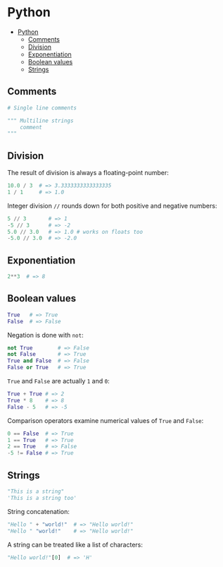 # Python

- [Python](#python)
  - [Comments](#comments)
  - [Division](#division)
  - [Exponentiation](#exponentiation)
  - [Boolean values](#boolean-values)
  - [Strings](#strings)

## Comments

```python
# Single line comments

""" Multiline strings
    comment
"""
```

## Division

The result of division is always a floating-point number:

```python
10.0 / 3  # => 3.3333333333333335
1 / 1     # => 1.0
```

Integer division `//` rounds down for both positive and negative numbers:

```python
5 // 3       # => 1
-5 // 3      # => -2
5.0 // 3.0   # => 1.0 # works on floats too
-5.0 // 3.0  # => -2.0
```

## Exponentiation

```python
2**3  # => 8
```

## Boolean values

```python
True   # => True
False  # => False
```

Negation is done with `not`:

```python
not True        # => False
not False       # => True
True and False  # => False
False or True   # => True
```

`True` and `False` are actually `1` and `0`:

```python
True + True # => 2
True * 8    # => 8
False - 5   # => -5
```

Comparison operators examine numerical values of `True` and `False`:

```python
0 == False  # => True
1 == True   # => True
2 == True   # => False
-5 != False # => True
```

## Strings

```python
"This is a string"
'This is a string too'
```

String concatenation:

```python
"Hello " + "world!"  # => "Hello world!"
"Hello " "world!"    # => "Hello world!"
```

A string can be treated like a list of characters:

```python
"Hello world!"[0]  # => 'H'
```

```python

```

```python

```

```python

```
